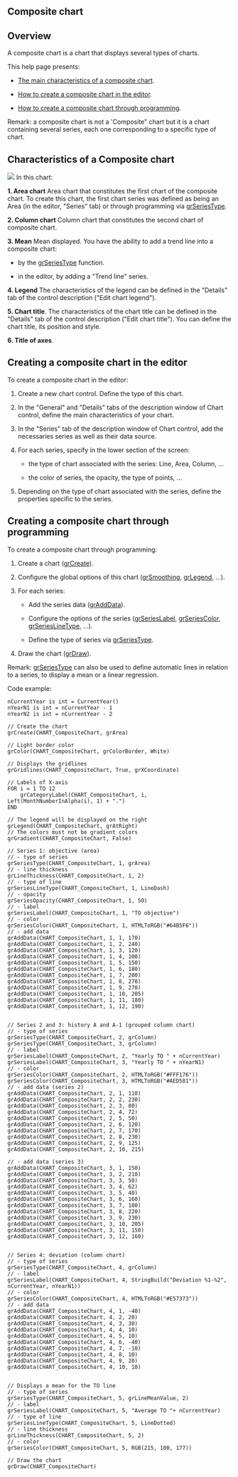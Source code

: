 
## Composite chart
			

<a name="NOTE1"></a>
<a name="NOTE1_1"></a>


## Overview
<a name="overview_ELTTEXTE000194"></a>
A composite chart is a chart that displays several types of charts. 

This help page presents: 

- [The main characteristics of a composite chart](#NOTE2_1). 

- [How to create a composite chart in the editor](#NOTE3_1). 

- [How to create a composite chart through programming](#NOTE4_1). 




Remark: a composite chart is not a 'Composite" chart but it is a chart containing several series, each one corresponding to a specific type of chart.  



<a name="NOTE2"></a>
<a name="NOTE2_1"></a>


## Characteristics of a Composite chart
<a name="characteristics_composite_chart_ELTTEXTE000218"></a>

![](https://doc.pcsoft.fr/en-US/images/image.awp?langid=3&name=Graphe_Composite%20-%20HC%20N%B0001.gif&type=thumb)
In this chart: 

**1. Area chart**
Area chart that constitutes the first chart of the composite chart. To create this chart, the first chart series was defined as being an Area (in the editor, "Series" tab) or through programming via [grSeriesType](../WDLang3/1000022262.md). 

**2. Column chart**
Column chart that constitutes the second chart of composite chart. 

**3. Mean**
Mean displayed. You have the ability to add a trend line into a composite chart: 

- by the [grSeriesType](../WDLang3/1000022262.md) function. 

- in the editor, by adding a "Trend line" series. 




**4. Legend**
The characteristics of the legend can be defined in the "Details" tab of the control description ("Edit chart legend").

**5. Chart title**. 
The characteristics of the chart title can be defined in the "Details" tab of the control description ("Edit chart title"). You can define the chart title, its position and style.

**6. Title of axes**.

<a name="NOTE3"></a>
<a name="NOTE3_1"></a>


## Creating a composite chart in the editor
<a name="creating_composite_chart_the_editor_ELTTEXTE000242"></a>
To create a composite chart in the editor: 

1. Create a new chart control. Define the type of this chart. 

2. In the "General" and "Details" tabs of the description window of Chart control, define the main characteristics of your chart. 

3. In the "Series" tab of the description window of Chart control, add the necessaries series as well as their data source. 

4. For each series, specify in the lower section of the screen: 

	- the type of chart associated with the series: Line, Area, Column, ...

	- the color of series, the opacity, the type of points, ...




5. Depending on the type of chart associated with the series, define the properties specific to the series. 








<a name="NOTE4"></a>
<a name="NOTE4_1"></a>


## Creating a composite chart through programming
<a name="creating_composite_chart_through_programming_ELTTEXTE000266"></a>
To create a composite chart through programming: 

1. Create a chart ([grCreate](../WDLang3/3042005.md)).

2. Configure the global options of this chart ([grSmoothing](../WDLang3/3042033.md), [grLegend](../WDLang3/3042047.md), ...).

3. For each series: 

	- Add the series data ([grAddData](../WDLang3/3042023.md)).

	- Configure the options of the series ([grSeriesLabel](../WDLang3/3042024.md), [grSeriesColor](../WDLang3/3042013.md), [grSeriesLineType](../WDLang3/1000022318.md), ...).

	- Define the type of series via [grSeriesType](../WDLang3/1000022262.md).




4. Draw the chart ([grDraw](../WDLang3/3042026.md)). 




Remark: [grSeriesType](../WDLang3/1000022262.md) can also be used to define automatic lines in relation to a series, to display a mean or a linear regression.

Code example: 


```wl
nCurrentYear is int = CurrentYear()
nYearN1 is int = nCurrentYear - 1
nYearN2 is int = nCurrentYear - 2

// Create the chart
grCreate(CHART_CompositeChart, grArea)

// Light border color
grColor(CHART_CompositeChart, grColorBorder, White)

// Displays the gridlines
grGridlines(CHART_CompositeChart, True, grXCoordinate)

// Labels of X-axis
FOR i = 1 TO 12
	grCategoryLabel(CHART_CompositeChart, i, Left(MonthNumberInAlpha(i), 1) + ".")
END

// The legend will be displayed on the right
grLegend(CHART_CompositeChart, grAtRight)
// The colors must not be gradient colors
grGradient(CHART_CompositeChart, False)

// Series 1: objective (area)
// - type of series
grSeriesType(CHART_CompositeChart, 1, grArea)
// - line thickness
grLineThickness(CHART_CompositeChart, 1, 2)
// - type of line
grSeriesLineType(CHART_CompositeChart, 1, LineDash)
// - opacity
grSeriesOpacity(CHART_CompositeChart, 1, 50)
// - label
grSeriesLabel(CHART_CompositeChart, 1, "TO objective")
// - color
grSeriesColor(CHART_CompositeChart, 1, HTMLToRGB("#64B5F6"))
// - add data
grAddData(CHART_CompositeChart, 1, 1, 170)
grAddData(CHART_CompositeChart, 1, 2, 240)
grAddData(CHART_CompositeChart, 1, 3, 120)
grAddData(CHART_CompositeChart, 1, 4, 100)
grAddData(CHART_CompositeChart, 1, 5, 150)
grAddData(CHART_CompositeChart, 1, 6, 180)
grAddData(CHART_CompositeChart, 1, 7, 200)
grAddData(CHART_CompositeChart, 1, 8, 270)
grAddData(CHART_CompositeChart, 1, 9, 270)
grAddData(CHART_CompositeChart, 1, 10, 205)
grAddData(CHART_CompositeChart, 1, 11, 180)
grAddData(CHART_CompositeChart, 1, 12, 190)


// Series 2 and 3: history A and A-1 (grouped column chart)
// - type of series
grSeriesType(CHART_CompositeChart, 2, grColumn)
grSeriesType(CHART_CompositeChart, 3, grColumn)
// - label
grSeriesLabel(CHART_CompositeChart, 2, "Yearly TO " + nCurrentYear)
grSeriesLabel(CHART_CompositeChart, 3, "Yearly TO " + nYearN1)
// - color
grSeriesColor(CHART_CompositeChart, 2, HTMLToRGB("#FFF176"))
grSeriesColor(CHART_CompositeChart, 3, HTMLToRGB("#AED581"))
// - add data (series 2)
grAddData(CHART_CompositeChart, 2, 1, 110)
grAddData(CHART_CompositeChart, 2, 2, 230)
grAddData(CHART_CompositeChart, 2, 3, 80)
grAddData(CHART_CompositeChart, 2, 4, 72)
grAddData(CHART_CompositeChart, 2, 5, 50)
grAddData(CHART_CompositeChart, 2, 6, 120)
grAddData(CHART_CompositeChart, 2, 7, 170)
grAddData(CHART_CompositeChart, 2, 8, 230)
grAddData(CHART_CompositeChart, 2, 9, 125)
grAddData(CHART_CompositeChart, 2, 10, 215)

// - add data (series 3)
grAddData(CHART_CompositeChart, 3, 1, 150)
grAddData(CHART_CompositeChart, 3, 2, 210)
grAddData(CHART_CompositeChart, 3, 3, 50)
grAddData(CHART_CompositeChart, 3, 4, 62)
grAddData(CHART_CompositeChart, 3, 5, 40)
grAddData(CHART_CompositeChart, 3, 6, 160)
grAddData(CHART_CompositeChart, 3, 7, 180)
grAddData(CHART_CompositeChart, 3, 8, 220)
grAddData(CHART_CompositeChart, 3, 9, 230)
grAddData(CHART_CompositeChart, 3, 10, 205)
grAddData(CHART_CompositeChart, 3, 11, 150)
grAddData(CHART_CompositeChart, 3, 12, 160)


// Series 4: deviation (column chart)
// - type of series
grSeriesType(CHART_CompositeChart, 4, grColumn)
// - label
grSeriesLabel(CHART_CompositeChart, 4, StringBuild("Deviation %1-%2", nCurrentYear, nYearN1))
// - color
grSeriesColor(CHART_CompositeChart, 4, HTMLToRGB("#E57373"))
// - add data
grAddData(CHART_CompositeChart, 4, 1, -40)
grAddData(CHART_CompositeChart, 4, 2, 20)
grAddData(CHART_CompositeChart, 4, 3, 30)
grAddData(CHART_CompositeChart, 4, 4, 10)
grAddData(CHART_CompositeChart, 4, 5, 10)
grAddData(CHART_CompositeChart, 4, 6, -40)
grAddData(CHART_CompositeChart, 4, 7, -10)
grAddData(CHART_CompositeChart, 4, 8, 10)
grAddData(CHART_CompositeChart, 4, 9, 20)
grAddData(CHART_CompositeChart, 4, 10, 10)


// Displays a mean for the TO line
// - type of series
grSeriesType(CHART_CompositeChart, 5, grLineMeanValue, 2)
// - label
grSeriesLabel(CHART_CompositeChart, 5, "Average TO "+ nCurrentYear)
// - type of line
grSeriesLineType(CHART_CompositeChart, 5, LineDotted)
// - line thickness
grLineThickness(CHART_CompositeChart, 5, 2)
// - color
grSeriesColor(CHART_CompositeChart, 5, RGB(215, 100, 177))

// Draw the chart
grDraw(CHART_CompositeChart)
```




